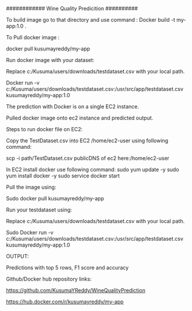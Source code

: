 ############ Wine Quality Predicition ##########


To build image go to that directory and use command :
Docker build -t my-app:1.0 .

To Pull docker image :

docker pull kusumayreddy/my-app

Run docker image with your dataset:

Replace c:/Kusuma/users/downloads/testdataset.csv with your local path.

Docker run -v c:/Kusuma/users/downloads/testdataset.csv:/usr/src/app/testdataset.csv kusumayreddy/my-app:1.0

The prediction with Docker is on a single EC2 instance.

Pulled docker image onto ec2 instance and predicted output.

Steps to run docker file on EC2:

Copy the TestDataset.csv into EC2 /home/ec2-user using following command:

scp -i path/TestDataset.csv publicDNS of ec2 here:/home/ec2-user

In EC2 install docker use following command: sudo yum update -y sudo yum install docker -y sudo service docker start

Pull the image using:

Sudo docker pull kusumayreddy/my-app

Run your testdataset using:

Replace c:/Kusuma/users/downloads/testdataset.csv with your local path.

Sudo Docker run -v c:/Kusuma/users/downloads/testdataset.csv:/usr/src/app/testdataset.csv kusumayreddy/my-app:1.0

OUTPUT:

Predictions with top 5 rows, F1 score and accuracy 

Github/Docker hub repository links:

https://github.com/KusumaYReddy/WineQualityPrediction

https://hub.docker.com/r/kusumayreddy/my-app

